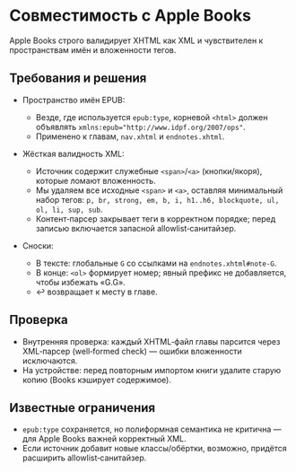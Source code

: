 # Совместимость с Apple Books

Apple Books строго валидирует XHTML как XML и чувствителен к пространствам имён и вложенности тегов.

## Требования и решения

- Пространство имён EPUB:
  - Везде, где используется `epub:type`, корневой `<html>` должен объявлять
    `xmlns:epub="http://www.idpf.org/2007/ops"`.
  - Применено к главам, `nav.xhtml` и `endnotes.xhtml`.

- Жёсткая валидность XML:
  - Источник содержит служебные `<span>`/`<a>` (кнопки/якоря), которые ломают вложенность.
  - Мы удаляем все исходные `<span>` и `<a>`, оставляя минимальный набор тегов: `p, br, strong, em, b, i, h1..h6, blockquote, ul, ol, li, sup, sub`.
  - Контент‑парсер закрывает теги в корректном порядке; перед записью включается запасной allowlist‑санитайзер.

- Сноски:
  - В тексте: глобальные `G` со ссылками на `endnotes.xhtml#note-G`.
  - В конце: `<ol>` формирует номер; явный префикс не добавляется, чтобы избежать «G.G».
  - ↩︎ возвращает к месту в главе.

## Проверка

- Внутренняя проверка: каждый XHTML‑файл главы парсится через XML‑парсер (well‑formed check) — ошибки вложенности исключаются.
- На устройстве: перед повторным импортом книги удалите старую копию (Books кэширует содержимое).

## Известные ограничения

- `epub:type` сохраняется, но полиформная семантика не критична — для Apple Books важней корректный XML.
- Если источник добавит новые классы/обёртки, возможно, придётся расширить allowlist‑санитайзер.

